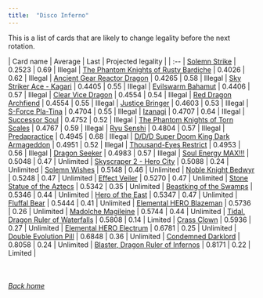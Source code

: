 ```yaml
---
title:  "Disco Inferno"
---
```


This is a list of cards that are likely to change legality before the next rotation.

| Card name | Average | Last | Projected legality |
| :-- |
[Solemn Strike](https://db.ygoprodeck.com/card/?search=Solemn%20Strike) | 0.2523 | 0.69 | Illegal |
[The Phantom Knights of Rusty Bardiche](https://db.ygoprodeck.com/card/?search=The%20Phantom%20Knights%20of%20Rusty%20Bardiche) | 0.4026 | 0.62 | Illegal |
[Ancient Gear Reactor Dragon](https://db.ygoprodeck.com/card/?search=Ancient%20Gear%20Reactor%20Dragon) | 0.4265 | 0.58 | Illegal |
[Sky Striker Ace - Kagari](https://db.ygoprodeck.com/card/?search=Sky%20Striker%20Ace%20-%20Kagari) | 0.4405 | 0.55 | Illegal |
[Evilswarm Bahamut](https://db.ygoprodeck.com/card/?search=Evilswarm%20Bahamut) | 0.4406 | 0.57 | Illegal |
[Clear Vice Dragon](https://db.ygoprodeck.com/card/?search=Clear%20Vice%20Dragon) | 0.4554 | 0.54 | Illegal |
[Red Dragon Archfiend](https://db.ygoprodeck.com/card/?search=Red%20Dragon%20Archfiend) | 0.4554 | 0.55 | Illegal |
[Justice Bringer](https://db.ygoprodeck.com/card/?search=Justice%20Bringer) | 0.4603 | 0.53 | Illegal |
[S-Force Pla-Tina](https://db.ygoprodeck.com/card/?search=S-Force%20Pla-Tina) | 0.4704 | 0.55 | Illegal |
[Izanagi](https://db.ygoprodeck.com/card/?search=Izanagi) | 0.4707 | 0.64 | Illegal |
[Successor Soul](https://db.ygoprodeck.com/card/?search=Successor%20Soul) | 0.4752 | 0.52 | Illegal |
[The Phantom Knights of Torn Scales](https://db.ygoprodeck.com/card/?search=The%20Phantom%20Knights%20of%20Torn%20Scales) | 0.4767 | 0.59 | Illegal |
[Ryu Senshi](https://db.ygoprodeck.com/card/?search=Ryu%20Senshi) | 0.4804 | 0.57 | Illegal |
[Predapractice](https://db.ygoprodeck.com/card/?search=Predapractice) | 0.4945 | 0.68 | Illegal |
[D/D/D Super Doom King Dark Armageddon](https://db.ygoprodeck.com/card/?search=D/D/D%20Super%20Doom%20King%20Dark%20Armageddon) | 0.4951 | 0.52 | Illegal |
[Thousand-Eyes Restrict](https://db.ygoprodeck.com/card/?search=Thousand-Eyes%20Restrict) | 0.4953 | 0.56 | Illegal |
[Dragon Seeker](https://db.ygoprodeck.com/card/?search=Dragon%20Seeker) | 0.4983 | 0.57 | Illegal |
[Soul Energy MAX!!!](https://db.ygoprodeck.com/card/?search=Soul%20Energy%20MAX!!!) | 0.5048 | 0.47 | Unlimited |
[Skyscraper 2 - Hero City](https://db.ygoprodeck.com/card/?search=Skyscraper%202%20-%20Hero%20City) | 0.5088 | 0.24 | Unlimited |
[Solemn Wishes](https://db.ygoprodeck.com/card/?search=Solemn%20Wishes) | 0.5148 | 0.46 | Unlimited |
[Noble Knight Bedwyr](https://db.ygoprodeck.com/card/?search=Noble%20Knight%20Bedwyr) | 0.5248 | 0.47 | Unlimited |
[Effect Veiler](https://db.ygoprodeck.com/card/?search=Effect%20Veiler) | 0.5270 | 0.47 | Unlimited |
[Stone Statue of the Aztecs](https://db.ygoprodeck.com/card/?search=Stone%20Statue%20of%20the%20Aztecs) | 0.5342 | 0.35 | Unlimited |
[Beastking of the Swamps](https://db.ygoprodeck.com/card/?search=Beastking%20of%20the%20Swamps) | 0.5346 | 0.44 | Unlimited |
[Hero of the East](https://db.ygoprodeck.com/card/?search=Hero%20of%20the%20East) | 0.5347 | 0.47 | Unlimited |
[Fluffal Bear](https://db.ygoprodeck.com/card/?search=Fluffal%20Bear) | 0.5444 | 0.41 | Unlimited |
[Elemental HERO Blazeman](https://db.ygoprodeck.com/card/?search=Elemental%20HERO%20Blazeman) | 0.5736 | 0.26 | Unlimited |
[Madolche Magileine](https://db.ygoprodeck.com/card/?search=Madolche%20Magileine) | 0.5744 | 0.44 | Unlimited |
[Tidal, Dragon Ruler of Waterfalls](https://db.ygoprodeck.com/card/?search=Tidal,%20Dragon%20Ruler%20of%20Waterfalls) | 0.5808 | 0.14 | Limited |
[Crass Clown](https://db.ygoprodeck.com/card/?search=Crass%20Clown) | 0.5936 | 0.27 | Unlimited |
[Elemental HERO Electrum](https://db.ygoprodeck.com/card/?search=Elemental%20HERO%20Electrum) | 0.6781 | 0.25 | Unlimited |
[Double Evolution Pill](https://db.ygoprodeck.com/card/?search=Double%20Evolution%20Pill) | 0.6848 | 0.36 | Unlimited |
[Condemned Darklord](https://db.ygoprodeck.com/card/?search=Condemned%20Darklord) | 0.8058 | 0.24 | Unlimited |
[Blaster, Dragon Ruler of Infernos](https://db.ygoprodeck.com/card/?search=Blaster,%20Dragon%20Ruler%20of%20Infernos) | 0.8171 | 0.22 | Limited |

<br>

###### [Back home](index)